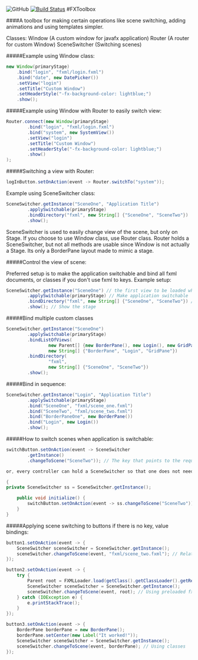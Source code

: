 ![GitHub](https://img.shields.io/github/license/Vlummy/FXToolbox.svg)
[![Build Status](https://travis-ci.org/Vlummy/FXToolbox.svg?branch=master)](https://travis-ci.org/Vlummy/FXToolbox)
#FXToolbox

####A toolbox for making certain operations like scene switching, adding animations and using templates simpler.

Classes:
Window (A custom window for javafx application)
Router (A router for custom Window)
SceneSwitcher (Switching scenes)

#####Example using Window class:
```java
new Window(primaryStage)
    .bind("login", "fxml/login.fxml")
    .bind("date", new DatePicker())
    .setView("login")
    .setTitle("Custom Window")
    .setHeaderStyle("-fx-background-color: lightblue;")
    .show();
```

#####Example using Window with Router to easily switch view:

```java
Router.connect(new Window(primaryStage)
        .bind("login", "fxml/login.fxml")
        .bind("system", new SystemView())
        .setView("login")
        .setTitle("Custom Window")
        .setHeaderStyle("-fx-background-color: lightblue;")
        .show()
);
```
#####Switching a view with Router:
```java
logInButton.setOnAction(event -> Router.switchTo("system"));
```
Example using SceneSwitcher class:
```java
SceneSwitcher.getInstance("SceneOne", "Application Title")
        .applySwitchable(primaryStage)
        .bindDirectory("fxml", new String[] {"SceneOne", "SceneTwo"})
        .show();
```
SceneSwitcher is used to easily change view of the scene, but only on Stage. If you choose to use Window class, use Router class.
Router holds a SceneSwitcher, but not all methods are usable since Window is not actually a Stage. Its only a BorderPane layout made
to mimic a stage.

#####Control the view of scene:

Preferred setup is to make the application switchable and bind all fxml documents, or classes if you don't use fxml
to keys. Example setup:
```java
SceneSwitcher.getInstance("SceneOne") // the first view to be loaded when application starts (Optional)
        .applySwitchable(primaryStage) // Make application switchable
        .bindDirectory("fxml", new String[] {"SceneOne", "SceneTwo"}) // Bind fxml directory in resources folder to array of keys
        .show(); // Show the stage
```
#####Bind multiple custom classes
```java
SceneSwitcher.getInstance("SceneOne")
        .applySwitchable(primaryStage)
        .bindListOfViews(
                new Parent[] {new BorderPane(), new Login(), new GridPane()},
                new String[] {"BorderPane", "Login", "GridPane"})
        .bindDirectory(
                "fxml",
                new String[] {"SceneOne", "SceneTwo"})
        .show();
```
#####Bind in sequence:
```java
SceneSwitcher.getInstance("Login", "Application Title")
        .applySwitchable(primaryStage)
        .bind("SceneOne", "fxml/scene_one.fxml")
        .bind("SceneTwo", "fxml/scene_two.fxml")
        .bind("BorderPaneOne", new BorderPane())
        .bind("Login", new Login())
        .show();
```
#####How to switch scenes when application is switchable:
```java
switchButton.setOnAction(event -> SceneSwitcher
        .getInstance()
        .changeToScene("SceneTwo")); // The key that points to the requested layout

or, every controller can hold a SceneSwitcher so that one does not need to use the getInstance() all the time.
```
```java
{
private SceneSwitcher ss = SceneSwitcher.getInstance();

    public void initialize() {
        switchButton.setOnAction(event -> ss.changeToScene("SceneTwo"));
    }
}
```
#####Applying scene switching to buttons if there is no key, value bindings:
```java
button1.setOnAction(event -> {
    SceneSwitcher sceneSwitcher = SceneSwitcher.getInstance();
    sceneSwitcher.changeToScene(event, "fxml/scene_two.fxml"); // Relative path to resources folder
});
```
```java
button2.setOnAction(event -> {
    try {
        Parent root = FXMLLoader.load(getClass().getClassLoader().getResource("fxml/scene_two.fxml"));
        SceneSwitcher sceneSwitcher = SceneSwitcher.getInstance();
        sceneSwitcher.changeToScene(event, root); // Using preloaded fxml document
    } catch (IOException e) {
        e.printStackTrace();
    }
});
```
```java
button3.setOnAction(event -> {
    BorderPane borderPane = new BorderPane();
    borderPane.setCenter(new Label("It worked!"));
    SceneSwitcher sceneSwitcher = SceneSwitcher.getInstance();
    sceneSwitcher.changeToScene(event, borderPane); // Using classes
});
```

